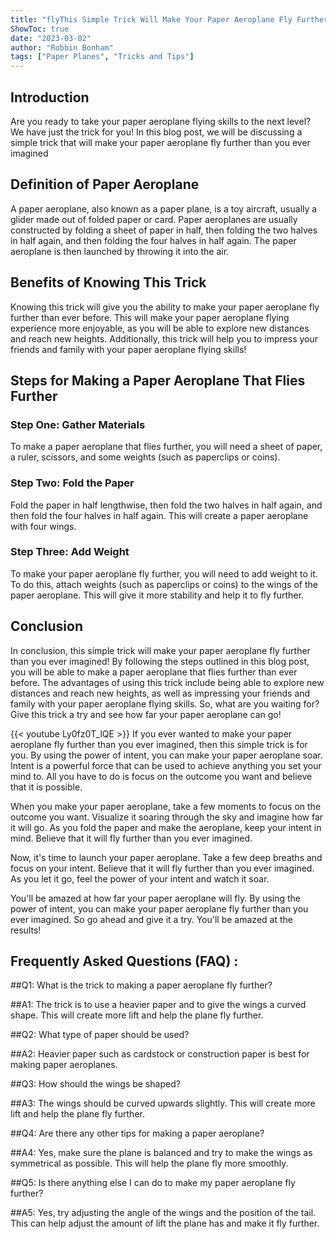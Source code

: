 ```yaml
---
title: "flyThis Simple Trick Will Make Your Paper Aeroplane Fly Further Than You Ever Imagined!"
ShowToc: true 
date: "2023-03-02"
author: "Robbin Bonham" 
tags: ["Paper Planes", "Tricks and Tips"]
---
```

## Introduction

Are you ready to take your paper aeroplane flying skills to the next level? We have just the trick for you! In this blog post, we will be discussing a simple trick that will make your paper aeroplane fly further than you ever imagined 

## Definition of Paper Aeroplane

A paper aeroplane, also known as a paper plane, is a toy aircraft, usually a glider made out of folded paper or card. Paper aeroplanes are usually constructed by folding a sheet of paper in half, then folding the two halves in half again, and then folding the four halves in half again. The paper aeroplane is then launched by throwing it into the air. 

## Benefits of Knowing This Trick

Knowing this trick will give you the ability to make your paper aeroplane fly further than ever before. This will make your paper aeroplane flying experience more enjoyable, as you will be able to explore new distances and reach new heights. Additionally, this trick will help you to impress your friends and family with your paper aeroplane flying skills! 

## Steps for Making a Paper Aeroplane That Flies Further

### Step One: Gather Materials

To make a paper aeroplane that flies further, you will need a sheet of paper, a ruler, scissors, and some weights (such as paperclips or coins). 

### Step Two: Fold the Paper

Fold the paper in half lengthwise, then fold the two halves in half again, and then fold the four halves in half again. This will create a paper aeroplane with four wings. 

### Step Three: Add Weight

To make your paper aeroplane fly further, you will need to add weight to it. To do this, attach weights (such as paperclips or coins) to the wings of the paper aeroplane. This will give it more stability and help it to fly further. 

## Conclusion

In conclusion, this simple trick will make your paper aeroplane fly further than you ever imagined! By following the steps outlined in this blog post, you will be able to make a paper aeroplane that flies further than ever before. The advantages of using this trick include being able to explore new distances and reach new heights, as well as impressing your friends and family with your paper aeroplane flying skills. So, what are you waiting for? Give this trick a try and see how far your paper aeroplane can go!

{{< youtube Ly0fz0T_lQE >}} 
If you ever wanted to make your paper aeroplane fly further than you ever imagined, then this simple trick is for you. By using the power of intent, you can make your paper aeroplane soar. Intent is a powerful force that can be used to achieve anything you set your mind to. All you have to do is focus on the outcome you want and believe that it is possible.

When you make your paper aeroplane, take a few moments to focus on the outcome you want. Visualize it soaring through the sky and imagine how far it will go. As you fold the paper and make the aeroplane, keep your intent in mind. Believe that it will fly further than you ever imagined.

Now, it's time to launch your paper aeroplane. Take a few deep breaths and focus on your intent. Believe that it will fly further than you ever imagined. As you let it go, feel the power of your intent and watch it soar.

You'll be amazed at how far your paper aeroplane will fly. By using the power of intent, you can make your paper aeroplane fly further than you ever imagined. So go ahead and give it a try. You'll be amazed at the results!

## Frequently Asked Questions (FAQ) :
##Q1: What is the trick to making a paper aeroplane fly further? 

##A1: The trick is to use a heavier paper and to give the wings a curved shape. This will create more lift and help the plane fly further. 

##Q2: What type of paper should be used?

##A2: Heavier paper such as cardstock or construction paper is best for making paper aeroplanes. 

##Q3: How should the wings be shaped?

##A3: The wings should be curved upwards slightly. This will create more lift and help the plane fly further. 

##Q4: Are there any other tips for making a paper aeroplane?

##A4: Yes, make sure the plane is balanced and try to make the wings as symmetrical as possible. This will help the plane fly more smoothly. 

##Q5: Is there anything else I can do to make my paper aeroplane fly further?

##A5: Yes, try adjusting the angle of the wings and the position of the tail. This can help adjust the amount of lift the plane has and make it fly further.



